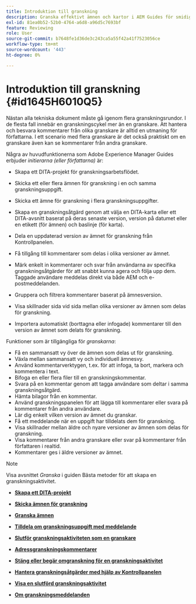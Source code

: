 ```yaml
---
title: Introduktion till granskning
description: Granska effektivt ämnen och kartor i AEM Guides för smidig innehållsutvärdering. Lär känna författare och granskare i AEM Guides.
exl-id: 81ea0b52-52b0-4764-a6d8-a96d5c7693bf
feature: Reviewing
role: User
source-git-commit: b7648fe1d36de3c243ca5a55f42a41f7523056ce
workflow-type: tm+mt
source-wordcount: '443'
ht-degree: 0%

---
```


# Introduktion till granskning {#id1645H6010Q5}

Nästan alla tekniska dokument måste gå igenom flera granskningsrundor. I de flesta fall innebär en granskningscykel mer än en granskare. Att hantera och besvara kommentarer från olika granskare är alltid en utmaning för författarna. I ett scenario med flera granskare är det också praktiskt om en granskare även kan se kommentarer från andra granskare.

Några av huvudfunktionerna som Adobe Experience Manager Guides erbjuder *initierarna \(eller författarna\)* är:

- Skapa ett DITA-projekt för granskningsarbetsflödet.
- Skicka ett eller flera ämnen för granskning i en och samma granskningsuppgift.

- Skicka ett ämne för granskning i flera granskningsuppgifter.

- Skapa en granskningsåtgärd genom att välja en DITA-karta eller ett DITA-avsnitt baserat på deras senaste version, version på datumet eller en etikett \(för ämnen\) och baslinje \(för karta\).

- Dela en uppdaterad version av ämnet för granskning från Kontrollpanelen.

- Få tillgång till kommentarer som delas i olika versioner av ämnet.
- Märk enkelt in kommentarer och svar från användarna av specifika granskningsåtgärder för att snabbt kunna agera och följa upp dem. Taggade användare meddelas direkt via både AEM och e-postmeddelanden.
- Gruppera och filtrera kommentarer baserat på ämnesversion.

- Visa skillnader sida vid sida mellan olika versioner av ämnen som delas för granskning.

- Importera automatiskt \(borttagna eller infogade\) kommentarer till den version av ämnet som delats för granskning.


Funktioner som är tillgängliga för *granskarna*:

- Få en sammansatt vy över de ämnen som delas ut för granskning.
- Växla mellan sammansatt vy och individuell ämnesvy.
- Använd kommentarverktygen, t.ex. för att infoga, ta bort, markera och kommentera i text.
- Bifoga en eller flera filer till en granskningskommentar.
- Svara på en kommentar genom att tagga användare som deltar i samma granskningsåtgärd.
- Hämta bilagor från en kommentar.
- Använd granskningspanelen för att lägga till kommentarer eller svara på kommentarer från andra användare.
- Lär dig enkelt vilken version av ämnet du granskar.
- Få ett meddelande när en uppgift har tilldelats dem för granskning.
- Visa skillnader mellan äldre och nyare versioner av ämnen som delas för granskning.
- Visa kommentarer från andra granskare eller svar på kommentarer från författaren i realtid.
- Kommentarer ges i äldre versioner av ämnet.

>[!NOTE]
>
> Visa avsnittet *Granska* i guiden Bästa metoder för att skapa en granskningsaktivitet.

- **[Skapa ett DITA-projekt](authoring-create-dita-project.md)**

- **[Skicka ämnen för granskning](review-send-topics-for-review.md)**

- **[Granska ämnen](review-topics.md)**

- **[Tilldela om granskningsuppgift med meddelande](reassign-review-using-notification.md)**

- **[Slutför granskningsaktiviteten som en granskare](review-complete-review-tasks.md)**

- **[Adressgranskningskommentarer](review-address-review-comments.md)**

- **[Stäng eller begär omgranskning för en granskningsaktivitet](review-close-review-task.md)**

- **[Hantera granskningsåtgärder med hjälp av Kontrollpanelen](review-manage-tasks-review-dashboard.md)**

- **[Visa en slutförd granskningsaktivitet](review-view-completed-task.md)**

- **[Om granskningsmeddelanden](review-understanding-review-notifications.md)**
